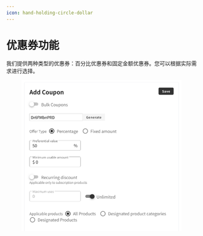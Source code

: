 ```yaml
---
icon: hand-holding-circle-dollar
---
```


# 优惠券功能

我们提供两种类型的优惠券：百分比优惠券和固定金额优惠券。您可以根据实际需求进行选择。

<div align="left"><figure><img src="../.gitbook/assets/image (1) (1).png" alt="" width="563"><figcaption></figcaption></figure></div>
